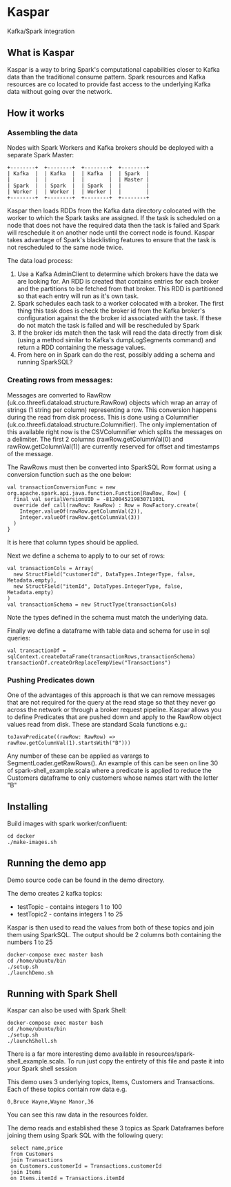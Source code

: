 # Kaspar

Kafka/Spark integration

## What is Kaspar

Kaspar is a way to bring Spark's computational capabilities closer to Kafka data than the traditional consume pattern. 
Spark resources and Kafka resources are co located to provide fast access to the underlying Kafka data without going 
over the network.

## How it works

### Assembling the data

Nodes with Spark Workers and Kafka brokers should be deployed with a separate Spark Master:

```
+--------+  +--------+  +--------+  +--------+
| Kafka  |  | Kafka  |  | Kafka  |  | Spark  |
|        |  |        |  |        |  | Master |
| Spark  |  | Spark  |  | Spark  |  |        |
| Worker |  | Worker |  | Worker |  |        |
+--------+  +--------+  +--------+  +--------+
```

Kaspar then loads RDDs from the Kafka data directory colocated with the worker to which the Spark tasks are assigned. If
 the task is scheduled on a node that does not have the required data then the task is failed and Spark will reschedule 
it on another node until the correct node is found. Kaspar takes advantage of Spark's blacklisting features to ensure 
that the task is not rescheduled to the same node twice.

The data load process:

 1. Use a Kafka AdminClient to determine which brokers have the data we are looking for. An RDD is created that contains
 entries for each broker and the partitions to be fetched from that broker. This RDD is partitioned so that each entry 
 will run as it's own task.
 2. Spark schedules each task to a worker colocated with a broker. The first thing this task does is check the broker id
  from the Kafka broker's configuration against the the broker id associated with the task. If these do not match the 
  task is failed and will be rescheduled by Spark
 3. If the broker ids match then the task will read the data directly from disk (using a method similar to Kafka's 
 dumpLogSegments command) and return a RDD containing the message values.
 4. From here on in Spark can do the rest, possibly  adding a schema and running SparkSQL?   

### Creating rows from messages:

Messages are converted to RawRow (uk.co.threefi.dataload.structure.RawRow) objects which wrap an array of strings (1 
string per column) representing a row. This conversion happens during the read from disk process. This is done using 
a Columnifier (uk.co.threefi.dataload.structure.Columnifier). The only implementation of this available right now is the 
CSVColumnifier which splits the messages on a delimiter. The first 2 columns (rawRow.getColumnVal(0) and 
rawRow.getColumnVal(1)) are currently reserved for offset and timestamps of the message. 

The RawRows must then be converted into SparkSQL Row format using a conversion function such as the one below:

```
val transactionConversionFunc = new org.apache.spark.api.java.function.Function[RawRow, Row] {
  final val serialVersionUID = -812004521983071103L
  override def call(rawRow: RawRow) : Row = RowFactory.create(
    Integer.valueOf(rawRow.getColumnVal(2)),
    Integer.valueOf(rawRow.getColumnVal(3))
  )
}
```

It is here that column types should be applied. 

Next we define a schema to apply to to our set of rows:

```
val transactionCols = Array(
  new StructField("customerId", DataTypes.IntegerType, false, Metadata.empty),
  new StructField("itemId", DataTypes.IntegerType, false, Metadata.empty)
)
val transactionSchema = new StructType(transactionCols)
```

Note the types defined in the schema must match the underlying data.

Finally we define a dataframe with table data and schema for use in sql queries:

```
val transactionDf = sqlContext.createDataFrame(transactionRows,transactionSchema)
transactionDf.createOrReplaceTempView("Transactions")
```

### Pushing Predicates down

One of the advantages of this approach is that we can remove messages that are not required for the query at the read 
stage so that they never go across the network or through a broker request pipeline. Kaspar allows you to define 
Predicates that are pushed down and apply to the RawRow object values read from disk. These are standard Scala 
functions e.g.:

```
toJavaPredicate((rawRow: RawRow) => rawRow.getColumnVal(1).startsWith("B")))
```

Any number of these can be applied as varargs to SegmentLoader.getRawRows(). An example of this can be seen on line 30 
of spark-shell_example.scala where a predicate is applied to reduce the Customers dataframe to only customers whose 
names start with the letter "B" 

## Installing
 
Build images with spark worker/confluent:

```
cd docker
./make-images.sh
```

## Running the demo app

Demo source code can be found in the demo directory.

The demo creates 2 kafka topics:

* testTopic - contains integers 1 to 100
* testTopic2 - contains integers 1 to 25

Kaspar is then used to read the values from both of these topics and join them using SparkSQL. The output should be 2 
columns both containing the numbers 1 to 25

```
docker-compose exec master bash
cd /home/ubuntu/bin
./setup.sh
./launchDemo.sh
```

## Running with Spark Shell

Kaspar can also be used with Spark Shell:

```
docker-compose exec master bash
cd /home/ubuntu/bin
./setup.sh
./launchShell.sh
```

There is a far more interesting demo available in resources/spark-shell_example.scala. To run just copy the entirety of 
this file and paste it into your Spark shell session

This demo uses 3 underlying topics, Items, Customers and Transactions. Each of these topics contain row data e.g.
 
```
0,Bruce Wayne,Wayne Manor,36
```

You can see this raw data in the resources folder.

The demo reads and established these 3 topics as Spark Dataframes before joining them using Spark SQL with the following query:

```
 select name,price
 from Customers
 join Transactions
 on Customers.customerId = Transactions.customerId
 join Items
 on Items.itemId = Transactions.itemId
```
